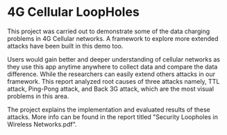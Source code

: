 # 4G Cellular LoopHoles

  This project was carried out to demonstrate some of the data charging problems in 4G Cellular networks. 
  A framework to explore more extended attacks have been built in this demo too. 
  
  Users would gain better and deeper understanding of cellular networks as they use this app anytime 
  anywhere to collect data and compare the data difference. While the researchers can easily extend 
  others attacks in our framework. This report analyzed root causes of three attacks namely, TTL attack, 
  Ping-Pong attack, and Back 3G attack, which are the most visual problems in this area. 

  The project explains the implementation and evaluated results of these attacks.
  More info can be found in the report titled "Security Loopholes in Wireless Networks.pdf".
